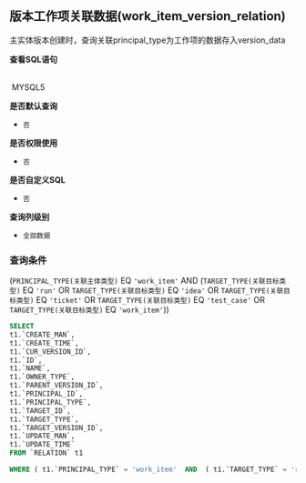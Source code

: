## 版本工作项关联数据(work_item_version_relation) <!-- {docsify-ignore-all} -->

主实体版本创建时，查询关联principal_type为工作项的数据存入version_data

<p class="panel-title"><b>查看SQL语句</b></p>
<br>

<el-row>
&nbsp;<el-tag @click="MYSQL5 = true">MYSQL5</el-tag>
</el-row>

<br>
<p class="panel-title"><b>是否默认查询</b></p>

* `否`

<p class="panel-title"><b>是否权限使用</b></p>

* `否`

<p class="panel-title"><b>是否自定义SQL</b></p>

* `否`

<p class="panel-title"><b>查询列级别</b></p>

* `全部数据`



### 查询条件

(`PRINCIPAL_TYPE(关联主体类型)` EQ `'work_item'` AND (`TARGET_TYPE(关联目标类型)` EQ `'run'` OR `TARGET_TYPE(关联目标类型)` EQ `'idea'` OR `TARGET_TYPE(关联目标类型)` EQ `'ticket'` OR `TARGET_TYPE(关联目标类型)` EQ `'test_case'` OR `TARGET_TYPE(关联目标类型)` EQ `'work_item'`))





<el-dialog v-model="MYSQL5" title="MYSQL5">

```sql
SELECT
t1.`CREATE_MAN`,
t1.`CREATE_TIME`,
t1.`CUR_VERSION_ID`,
t1.`ID`,
t1.`NAME`,
t1.`OWNER_TYPE`,
t1.`PARENT_VERSION_ID`,
t1.`PRINCIPAL_ID`,
t1.`PRINCIPAL_TYPE`,
t1.`TARGET_ID`,
t1.`TARGET_TYPE`,
t1.`TARGET_VERSION_ID`,
t1.`UPDATE_MAN`,
t1.`UPDATE_TIME`
FROM `RELATION` t1 

WHERE ( t1.`PRINCIPAL_TYPE` = 'work_item'  AND  ( t1.`TARGET_TYPE` = 'run'  OR  t1.`TARGET_TYPE` = 'idea'  OR  t1.`TARGET_TYPE` = 'ticket'  OR  t1.`TARGET_TYPE` = 'test_case'  OR  t1.`TARGET_TYPE` = 'work_item' ) )
```

</el-dialog>

<script>
 const { createApp } = Vue
  createApp({
    data() {
      return {
                MYSQL5 : false
        
      }
    },
    methods: {
    }
  }).use(ElementPlus).mount('#app')
</script>
